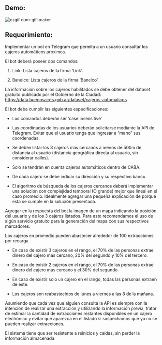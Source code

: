 ## Demo:

![ezgif com-gif-maker](https://user-images.githubusercontent.com/18334127/165627990-01a634b5-8d8d-450f-b54a-176a7d94e74d.gif)


## Requerimiento:

Implementar un bot en Telegram que permita a un usuario consultar los cajeros automáticos próximos.

El bot deberá poseer dos comandos:

1. Link: Lista cajeros de la firma ‘Link’.

2. Banelco: Lista cajeros de la firma ‘Banelco’.

La información sobre los cajeros habilitados se debe obtener del dataset gratuito publicado por el Gobierno de la Ciudad: https://data.buenosaires.gob.ar/dataset/cajeros-automaticos

El bot debe cumplir las siguientes especificaciones:


- Los comandos deberán ser ‘case insensitive’

- Las coordinadas de los usuarios deberán solicitarse mediante la API de Telegram. Evitar
que el usuario tenga que ingresar a “mano” sus coordenadas.

- Se deben listar los 3 cajeros más cercanos a menos de 500m de distancia al usuario
(distancia geográfica directa al usuario, sin considerar calles).

- Solo se tendrán en cuenta cajeros automáticos dentro de CABA.

- De cada cajero se debe indicar su dirección y su respectivo banco.

- El algoritmo de búsqueda de los cajeros cercanos deberá implementar una solución con
complejidad temporal (O grande) mejor que lineal en el caso promedio. Idealmente agregar una pequeña explicación de porqué esta se cumple en la solución presentada.

  
  
  
Agregar en la respuesta del bot la imagen de un mapa indicando la posición del usuario y de los 3 cajeros listados. Para esto recomendamos el uso de algún servicio gratuito para la generación del mapa con sus respectivos marcadores.

  
Los cajeros en promedio pueden abastecer alrededor de 100 extracciones por recarga.

- En caso de existir 3 cajeros en el rango, el 70% de las personas extrae dinero del cajero
más cercano, 20% del segundo y 10% del tercero.

- En caso de existir 2 cajeros en el rango, el 70% de las personas extrae dinero del cajero más cercano y el 30% del segundo.

- En caso de existir solo un cajero en el rango, todas las personas extraen de este.

- Los cajeros son reabastecidos de lunes a viernes a las 8 de la mañana.

  

Asumiendo que cada vez que alguien consulta la API es siempre con la intención de realizar una extracción y utilizando la información previa, tratar de estimar la cantidad de extracciones restantes disponibles en un cajero electrónico y evitar que aparezca en el listado si sospechamos que ya no se pueden realizar extracciones.

El sistema tiene que ser resistente a reinicios y caídas, sin perder la información almacenada.
